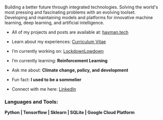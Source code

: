 <p align="left">Building a better future through integrated technologies. Solving the world's most pressing and fascinating problems with an evolving toolset. Developing and maintaining models and platforms for innovative machine learning, deep learning, and artificial intelligence.</p>  

- All of my projects and posts are available at: [hayman.tech](https://hayman.tech)

- Learn about my experiences: [Curriculum Vitae](https://bigdata416011915.files.wordpress.com/2020/12/michaelhaymancv201210.pdf)

- I’m currently working on: [LockdownLowdown](https://github.com/mdghayman/LockdownLowdown)

- I’m currently learning: **Reinforcement Learning**

- Ask me about: **Climate change, policy, and development**

- Fun fact: **I used to be a sommelier**

- Connect with me here: [LinkedIn](https://linkedin.com/in/michael-hayman-uk) 
  
<h3 align="left">Languages and Tools:</h3>
<b>Python | Tensorflow | Sklearn | SQLite | Google Cloud Platform</b>
